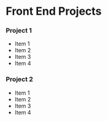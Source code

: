 # Front End Projects 
 
 
 

### Project 1

* Item 1 
* Item 2
* Item 3
* Item 4


### Project 2 

* Item 1 
* Item 2 
* Item 3
* Item 4

